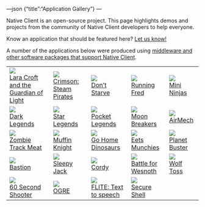 —json {“title”:“Application Gallery”} —

<span id="id1"></span>

Native Client is an open-source project. This page highlights demos and projects from the community of Native Client developers to help everyone.

Know an application that should be featured here? [Let us know!](mailto:salty@gonacl.com)

A number of the applications below were produced using [middleware and other software packages that support Native Client](/docs/native-client/community/middleware/).

<table><tbody><tr class="odd"><td><a href="https://chrome.google.com/webstore/detail/lara-croft-and-the-guardi/dcfdbmpeeihbpddkneaploeinlbaaodn"><img src="/docs/native-client/images/lara-croft-guardian.png" /><br />
Lara Croft and the Guardian of Light</a></td><td><a href="https://chrome.google.com/webstore/detail/crimson-steam-pirates/glfbkgkceahodalogdpenjoekbacjfcj?utm_source=chrome-ntp-icon&amp;gl=CA"><img src="/docs/native-client/images/pirates.png" /><br />
Crimson: Steam Pirates</a></td><td><a href="https://chrome.google.com/webstore/detail/hiledapehlkhdehbhppgmekfalnlfajc"><img src="/docs/native-client/images/dontstarve.png" /><br />
Don’t Starve</a></td><td><a href="https://chrome.google.com/webstore/detail/amfalcbcdebaemokjapphcfnldiogddk"><img src="/docs/native-client/images/running-fred.png" /><br />
Running Fred</a></td><td><a href="https://chrome.google.com/webstore/detail/oijfbknbncemokdnlboeabbcfhobechi"><img src="/docs/native-client/images/mini-ninjas.png" /><br />
Mini Ninjas</a></td></tr><tr class="even"><td><a href="https://chrome.google.com/webstore/detail/acfbekphmapfjpdkfedomagjpccekhaa"><img src="/docs/native-client/images/dark-legends.png" /><br />
Dark Legends</a></td><td><a href="https://chrome.google.com/webstore/detail/chcaflnbhnoegjedbjaamecefhglfamc"><img src="/docs/native-client/images/star-legends.png" /><br />
Star Legends</a></td><td><a href="https://chrome.google.com/webstore/detail/mhpdbcnfpodnaefldpdohoibdajcfabp"><img src="/docs/native-client/images/pocket-legends.png" /><br />
Pocket Legends</a></td><td><a href="https://chrome.google.com/webstore/detail/jccpdhkmgdfccbdmbggjafpokmgeimnm"><img src="/docs/native-client/images/moonbreakers.png" /><br />
Moon Breakers</a></td><td><a href="https://chrome.google.com/webstore/detail/hdahlabpinmfcemhcbcfoijcpoalfgdn"><img src="/docs/native-client/images/airmech.png" /><br />
AirMech</a></td></tr><tr class="odd"><td><a href="https://chrome.google.com/webstore/detail/jmfhnfnjfdoplkgbkmibfkdjolnemfdk"><img src="/docs/native-client/images/ztm.png" /><br />
Zombie Track Meat</a></td><td><a href="https://chrome.google.com/webstore/detail/ngcgpajmidlcgbkpjaopbcglkjepkbaa"><img src="/docs/native-client/images/muffinknight.png" /><br />
Muffin Knight</a></td><td><a href="https://chrome.google.com/webstore/detail/icefnknicgejiphafapflechfoeelbeo"><img src="/docs/native-client/images/gohomedino.png" /><br />
Go Home Dinosaurs</a></td><td><a href="https://chrome.google.com/webstore/detail/eets-munchies/fbabclodbpdbgmkniaceplmfbaaiondl"><img src="/docs/native-client/images/eets.png" /><br />
Eets Munchies</a></td><td><a href="https://chrome.google.com/webstore/detail/fjjdhchbojobioihbjhbndceeibabpid"><img src="/docs/native-client/images/planet-buster.png" /><br />
Planet Buster</a></td></tr><tr class="even"><td><a href="https://chrome.google.com/webstore/detail/oohphhdkahjlioohbalmicpokoefkgid"><img src="/docs/native-client/images/bastion.png" /><br />
Bastion</a></td><td><a href="https://chrome.google.com/webstore/detail/edjdoaebnejlnjknbkbacepgemnjlmfc"><img src="/docs/native-client/images/sleepy-jack.png" /><br />
Sleepy Jack</a></td><td><a href="https://chrome.google.com/webstore/detail/dgjbkahdllcckjbjijejpmcgkkjpnnfk"><img src="/docs/native-client/images/cordy.png" /><br />
Cordy</a></td><td><a href="https://chrome.google.com/webstore/detail/pobnonecghmlpppkkjpdiiblmakhhldb"><img src="/docs/native-client/images/battle-for-wesnoth.png" /><br />
Battle for Wesnoth</a></td><td><a href="https://chrome.google.com/webstore/detail/pjlncddmdljpioccbmempchonhlifakc"><img src="/docs/native-client/images/wolf-toss.png" /><br />
Wolf Toss</a></td></tr><tr class="odd"><td><a href="https://chrome.google.com/webstore/detail/idnlbhjpainpnikdjnmcmiaombhhchkg"><img src="/docs/native-client/images/sixty-second-shooter.png" /><br />
60 Second Shooter</a></td><td><a href="https://chrome.google.com/webstore/detail/ocpoapiejnpokdojkgjhglijajghikla"><img src="/docs/native-client/images/ogre.jpg" /><br />
OGRE</a></td><td><a href="https://chrome.google.com/webstore/detail/chhkejkkcghanjclmhhpncachhgejoel"><img src="/docs/native-client/images/flite.jpg" /><br />
FLITE: Text to speech</a></td><td><a href="https://chrome.google.com/webstore/detail/secure-shell/pnhechapfaindjhompbnflcldabbghjo"><img src="/docs/native-client/images/secureshell.png" /><br />
Secure Shell</a></td><td> </td></tr></tbody></table>
